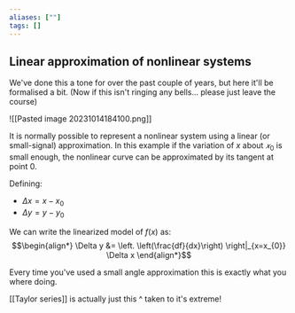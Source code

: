 ```yaml
---
aliases: [""]
tags: []
---
```


## Linear approximation of nonlinear systems

We've done this a tone for over the past couple of years, but here it'll be formalised a bit. (Now if this isn't ringing any bells... please just leave the course)

![[Pasted image 20231014184100.png]]

It is normally possible to represent a nonlinear system using a linear (or small-signal) approximation. In this example if the variation of $x$ about $𝑥_{0}$ is small enough, the nonlinear curve can be approximated by its tangent at point $0$.

Defining:
- $\Delta x = x-x_{0}$
- $\Delta y = y-y_{0}$

We can write the linearized model of $f(x)$ as:
$$\begin{align*}
\Delta y &= \left. \left(\frac{df}{dx}\right) \right|_{x=x_{0}} \Delta x
\end{align*}$$

Every time you've used a small angle approximation this is exactly what you where doing. 

[[Taylor series]] is actually just this ^ taken to it's extreme! 
